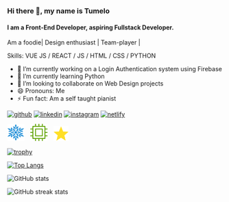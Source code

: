 ### Hi there 👋, my name is Tumelo
#### I am a  Front-End Developer, aspiring Fullstack Developer.
Am a foodie| Design enthusiast |  Team-player |

Skills: VUE JS / REACT / JS / HTML / CSS / PYTHON

- 🔭 I’m currently working on a Login Authentication system using Firebase
- 🌱 I’m currently learning  Python 
- 👯 I’m looking to collaborate on Web Design projects 
- 😄 Pronouns: Me
- ⚡ Fun fact: Am  a self taught pianist 


[<img src='https://cdn.jsdelivr.net/npm/simple-icons@3.0.1/icons/github.svg' alt='github' height='40'>](https://github.com/webbtumelo)  [<img src='https://cdn.jsdelivr.net/npm/simple-icons@3.0.1/icons/linkedin.svg' alt='linkedin' height='40'>](https://www.linkedin.com/in/webbtumelo/)  [<img src='https://cdn.jsdelivr.net/npm/simple-icons@3.0.1/icons/instagram.svg' alt='instagram' height='40'>](https://www.instagram.com/naytive/)  [<img src='https://cdn.jsdelivr.net/npm/simple-icons@3.0.1/icons/netlify.svg' alt='netlify' height='40'>](webbtumelo)  

<a href='https://archiveprogram.github.com/'><img src='https://raw.githubusercontent.com/acervenky/animated-github-badges/master/assets/acbadge.gif' width='40' height='40'></a> <a href='https://docs.github.com/en/developers'><img src='https://raw.githubusercontent.com/acervenky/animated-github-badges/master/assets/devbadge.gif' width='40' height='40'></a> <a href='https://stars.github.com/'><img src='https://raw.githubusercontent.com/acervenky/animated-github-badges/master/assets/starbadge.gif' width='35' height='35'></a> 

[![trophy](https://github-profile-trophy.vercel.app/?username=webbtumelo)](https://github.com/ryo-ma/github-profile-trophy)

[![Top Langs](https://github-readme-stats.vercel.app/api/top-langs/?username=webbtumelo)](https://github.com/anuraghazra/github-readme-stats)

![GitHub stats](https://github-readme-stats.vercel.app/api?username=webbtumelo&show_icons=true)  

![GitHub streak stats](https://streak-stats.demolab.com/?user=webbtumelo)  



